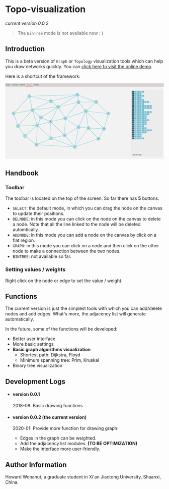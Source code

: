 # Topo-visualization

*current version 0.0.2*

> The `BinTree` mode is not available now : )



## Introduction

This is a beta version of `Graph` or `Topology` visualization tools which can help you draw networks quickly. You can [click here to visit the online demo](https://wonanut.github.io/archives/Topo-visualization/).

Here is a shortcut of the framework:

![](./images/intro.png)



## Handbook

### Toolbar
The toolbar is located on the top of the screen. So far there has **5** buttons.

- `SELECT`: the default mode, in which you can drag the node on the canvas to update their positions.
- `DELNODE`: in this mode you can click on the node on the canvas to delete a node. Note that all the line linked to the node will be deleted automtically.
- `ADDNODE`: in this mode you can add a node on the canvas by click on a flat region.
- `GRAPH`: in this mode you can click on a node and then click on the other node to make a connection between the two nodes.
- `BINTREE`: not available so far.

### Setting values / weights
Right click on the node or edge to set the value / weight.



## Functions

The current version is just the simplest tools with which you can add/delete nodes and add edges. What's more, the adjacency list will generate automatically.

In the future, some of the functions will be developed:

- Better user interface
- More basic settings
- **Basic graph algorithms visualization**
  - Shortest path: Dijkstra, Floyd
  - Minimum spanning tree: Prim, Kruskal
- Binary tree visualization



## Development Logs

- #### version 0.0.1

  2018-08: Basic drawing functions

- #### version 0.0.2 (the current version)

  2020-01: Provide more function for drawing graph:

  - Edges in the graph can be weighted.
  - Add the adjacency list modules. **(TO BE OPTIMIZATION)**
  - Make the interface more user-friendly.



## Author Information

Howard Wonanut, a graduate student in Xi'an Jiaotong University, Shaanxi, China.